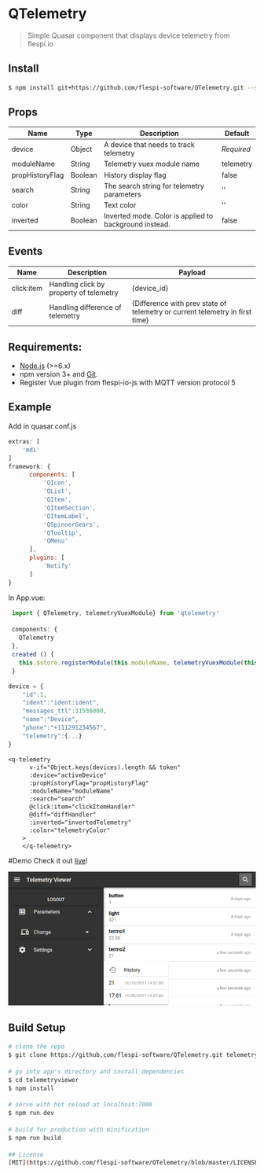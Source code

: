 # QTelemetry

> Simple Quasar component that displays device telemetry from flespi.io

## Install
````bash
$ npm install git+https://github.com/flespi-software/QTelemetry.git --save
````

## Props
| Name  | Type | Description  |Default |
|---|---|---|---|
| device  | Object  | A device that needs to track telemetry  | *Required* |
|  moduleName | String  | Telemetry vuex module name |telemetry|
|  propHistoryFlag | Boolean  |  History display flag |false|
|  search | String  | The search string for telemetry parameters  |''|
|  color | String  |  Text color |''|
| inverted |  Boolean |  Inverted mode. Color is applied to background instead. |false|

## Events
| Name  |  Description  | Payload |
|---|---|---|
|click:item| Handling click by property of telemetry| {device_id}|
|diff|Handling difference of telemetry|{Difference with prev state of telemetry or current telemetry in first time}|

## Requirements:

- [Node.js](https://nodejs.org/en/) (>=6.x)
- npm version 3+ and [Git](https://git-scm.com/).
- Register Vue plugin from flespi-io-js with MQTT version protocol 5

## Example
Add in quasar.conf.js
```js
extras: [
    'mdi'
]
framework: {
      components: [
          'QIcon',
          'QList',
          'QItem',
          'QItemSection',
          'QItemLabel',
          'QSpinnerGears',
          'QTooltip',
          'QMenu'
      ],
      plugins: [
          'Notify'
      ]
}
```
In App.vue:
```javascript
 import { QTelemetry, telemetryVuexModule} from 'qtelemetry'

 components: {
   QTelemetry
 },
 created () {
   this.$store.registerModule(this.moduleName, telemetryVuexModule(this.$store, Vue))
 }
```
````javascript
device = {
    "id":1,
    "ident":"ident:ident",
    "messages_ttl":31536000,
    "name":"Device",
    "phone":"+111291234567",
    "telemetry":{...}
}

````
````vue
<q-telemetry
      v-if="Object.keys(devices).length && token"
      :device="activeDevice"
      :propHistoryFlag="propHistoryFlag"
      :moduleName="moduleName"
      :search="search"
      @click:item="clickItemHandler"
      @diff="diffHandler"
      :inverted="invertedTelemetry"
      :color="telemetryColor"
    >
    </q-telemetry>
````

#Demo
Check it out [live](https://flespi-software.github.io/QTelemetry)!

![Screenshot](/misc/screenshot.png?raw=true "Telemetry Viewer!")

## Build Setup

``` bash
# clone the repo
$ git clone https://github.com/flespi-software/QTelemetry.git telemetryviewer

# go into app's directory and install dependencies
$ cd telemetryviewer
$ npm install

# serve with hot reload at localhost:7006
$ npm run dev

# build for production with minification
$ npm run build

## License
[MIT](https://github.com/flespi-software/QTelemetry/blob/master/LICENSE) license.
